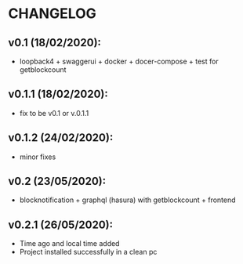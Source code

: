 # CHANGELOG
## v0.1 (18/02/2020):
- loopback4 + swaggerui + docker + docer-compose + test for getblockcount

## v0.1.1 (18/02/2020):
- fix to be v0.1 or v.0.1.1

## v0.1.2 (24/02/2020):
- minor fixes

## v0.2 (23/05/2020):
- blocknotification + graphql (hasura) with getblockcount + frontend

## v0.2.1 (26/05/2020):
- Time ago and local time added
- Project installed successfully in a clean pc

